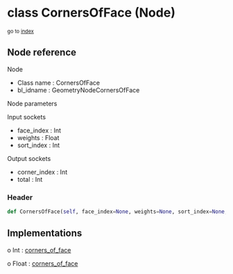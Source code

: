 # class CornersOfFace (Node)

<sub>go to [index](/docs/index.md)</sub>

## Node reference

Node
 - Class name : CornersOfFace
 - bl_idname : GeometryNodeCornersOfFace

Node parameters

Input sockets
 - face_index : Int
 - weights : Float
 - sort_index : Int

Output sockets
 - corner_index : Int
 - total : Int

### Header

``` python
def CornersOfFace(self, face_index=None, weights=None, sort_index=None, node_label=None, node_color=None):
```

## Implementations

o Int : [corners_of_face](/docs/GeoNodes_classes/Int.md#corners_of_face)

o Float : [corners_of_face](/docs/GeoNodes_classes/Float.md#corners_of_face)


